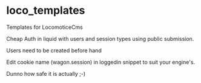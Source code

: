 # loco_templates
Templates for LocomoticeCms

Cheap Auth in liquid with users and session types using public submission.

Users need to be created before hand

Edit cookie name (wagon.session) in loggedin snippet to suit your engine's.

Dunno how safe it is actually ;-)
